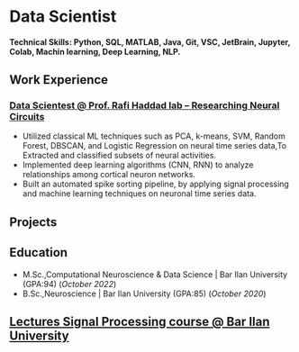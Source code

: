 # Data Scientist
#### Technical Skills: Python, SQL, MATLAB, Java, Git, VSC, JetBrain, Jupyter, Colab, Machin learning, Deep Learning, NLP.




## Work Experience
### [Data Scientest @ Prof. Rafi Haddad lab – Researching Neural Circuits](https://github.com/orbashangit/Online_Spike_Sorting_NeuroNexus_Probe.git)
- Utilized classical ML techniques such as PCA, k-means, SVM, Random Forest,
DBSCAN, and Logistic Regression on neural time series data,To Extracted and classified subsets 
of neural activities.
- Implemented deep learning algorithms (CNN, RNN) to analyze relationships among cortical 
neuron networks.
-	Built an automated spike sorting pipeline, by applying signal processing and machine learning techniques on neuronal time series data.
  
## Projects 

## Education 
- M.Sc.,Computational Neuroscience & Data Science | Bar Ilan University (GPA:94) (_October 2022_)
- B.Sc.,Neuroscience                              | Bar Ilan University (GPA:85) (_October 2020_)

## [Lectures **Signal Processing course @ Bar Ilan University**](https://github.com/orbashangit/Signal_Processing_Course_BIU_2023.git)


